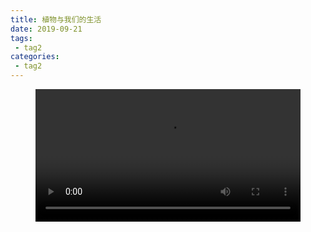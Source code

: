 ```yaml
---
title: 植物与我们的生活
date: 2019-09-21
tags:
 - tag2
categories:
 - tag2
---
```


<figure class="wp-block-video"><video style="width: 100%;"controls 
src="https://docker.qwenlove.top/d/swr.cn-north-4.myhuaweicloud.com/qianwen/public:sha256:97c4e1be2f19c78569a55cbd719fd14262d969141746c680b2fbc79b93e8c186"
></video></figure>
